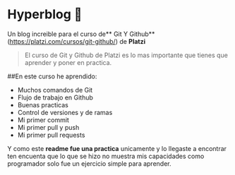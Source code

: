 # Hyperblog 💚

Un blog increible para el curso de** Git Y Github** (https://platzi.com/cursos/git-github/) de **Platzi** 

>El curso de Git y Github de Platzi es lo mas importante que tienes que aprender y poner en practica.

##En este curso he aprendido:

- Muchos comandos de Git
- Flujo de trabajo en Github
- Buenas practicas
- Control de versiones y de ramas
- Mi primer commit
- Mi primer pull y push
- Mi primer pull requests

Y como este **readme fue una practica** unicamente y lo llegaste a encontrar ten encuenta que lo que se hizo no muestra mis capacidades como programador solo fue un ejercicio simple para aprender. 

